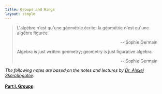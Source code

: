 ```yaml
---
title: Groups and Rings
layout: simple
---
```


> L'algébre n'est qu'une géométrie écrite; la géométrie n'est qu'une algébre figurée.
>
> <p align="right">-- Sophie Germain</p>
>
> Algebra is just written geometry;
geometry is just figurative algebra.
>
> <p align="right">-- Sophie Germain</p>

*The following notes are based on the notes and lectures by [Dr. Alexei Skorobogatov](https://www.ma.ic.ac.uk/~anskor/).*

#### [Part I. Groups](/study/Imperial_mathematics/year_2/Groups_and_Rings/Part_1_Groups/main)